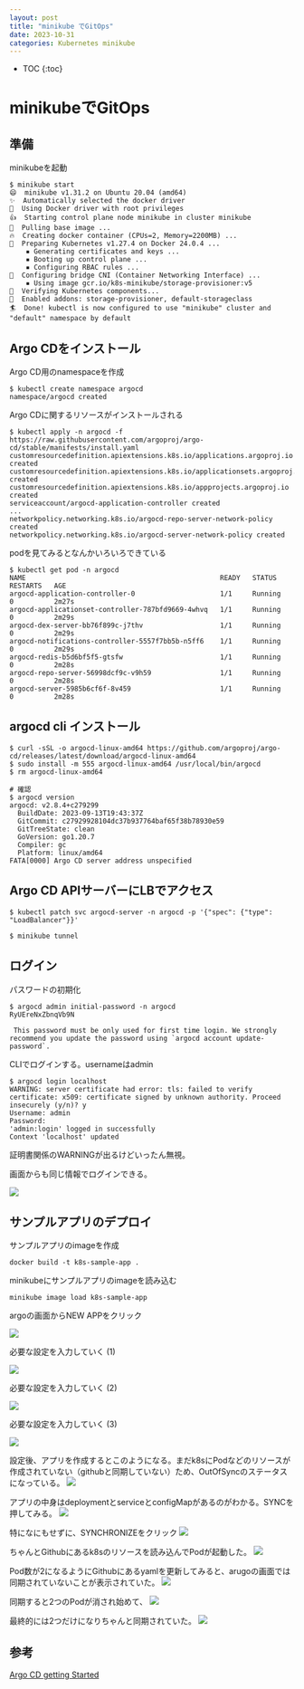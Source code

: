 ```yaml
---
layout: post
title: "minikube でGitOps"
date: 2023-10-31
categories: Kubernetes minikube
---
```


- TOC
{:toc}

# minikubeでGitOps

## 準備

minikubeを起動
```shell
$ minikube start
😄  minikube v1.31.2 on Ubuntu 20.04 (amd64)
✨  Automatically selected the docker driver
📌  Using Docker driver with root privileges
👍  Starting control plane node minikube in cluster minikube
🚜  Pulling base image ...
🔥  Creating docker container (CPUs=2, Memory=2200MB) ...
🐳  Preparing Kubernetes v1.27.4 on Docker 24.0.4 ...
    ▪ Generating certificates and keys ...
    ▪ Booting up control plane ...
    ▪ Configuring RBAC rules ...
🔗  Configuring bridge CNI (Container Networking Interface) ...
    ▪ Using image gcr.io/k8s-minikube/storage-provisioner:v5
🔎  Verifying Kubernetes components...
🌟  Enabled addons: storage-provisioner, default-storageclass
🏄  Done! kubectl is now configured to use "minikube" cluster and "default" namespace by default
```

## Argo CDをインストール

Argo CD用のnamespaceを作成
```shell
$ kubectl create namespace argocd
namespace/argocd created
```

Argo CDに関するリソースがインストールされる
```shell
$ kubectl apply -n argocd -f https://raw.githubusercontent.com/argoproj/argo-cd/stable/manifests/install.yaml
customresourcedefinition.apiextensions.k8s.io/applications.argoproj.io created
customresourcedefinition.apiextensions.k8s.io/applicationsets.argoproj.io created
customresourcedefinition.apiextensions.k8s.io/appprojects.argoproj.io created
serviceaccount/argocd-application-controller created
...
networkpolicy.networking.k8s.io/argocd-repo-server-network-policy created
networkpolicy.networking.k8s.io/argocd-server-network-policy created
```

podを見てみるとなんかいろいろできている
```shell
$ kubectl get pod -n argocd
NAME                                                READY   STATUS    RESTARTS   AGE
argocd-application-controller-0                     1/1     Running   0          2m27s
argocd-applicationset-controller-787bfd9669-4whvq   1/1     Running   0          2m29s
argocd-dex-server-bb76f899c-j7thv                   1/1     Running   0          2m29s
argocd-notifications-controller-5557f7bb5b-n5ff6    1/1     Running   0          2m29s
argocd-redis-b5d6bf5f5-gtsfw                        1/1     Running   0          2m28s
argocd-repo-server-56998dcf9c-v9h59                 1/1     Running   0          2m28s
argocd-server-5985b6cf6f-8v459                      1/1     Running   0          2m28s
```

## argocd cli インストール

```shell
$ curl -sSL -o argocd-linux-amd64 https://github.com/argoproj/argo-cd/releases/latest/download/argocd-linux-amd64
$ sudo install -m 555 argocd-linux-amd64 /usr/local/bin/argocd
$ rm argocd-linux-amd64

# 確認
$ argocd version
argocd: v2.8.4+c279299
  BuildDate: 2023-09-13T19:43:37Z
  GitCommit: c27929928104dc37b937764baf65f38b78930e59
  GitTreeState: clean
  GoVersion: go1.20.7
  Compiler: gc
  Platform: linux/amd64
FATA[0000] Argo CD server address unspecified 
```

## Argo CD APIサーバーにLBでアクセス

```shell
$ kubectl patch svc argocd-server -n argocd -p '{"spec": {"type": "LoadBalancer"}}'

$ minikube tunnel
```
## ログイン

パスワードの初期化
```shell
$ argocd admin initial-password -n argocd
RyUEreNxZbnqVb9N

 This password must be only used for first time login. We strongly recommend you update the password using `argocd account update-password`.
```

CLIでログインする。usernameはadmin
```shell
$ argocd login localhost
WARNING: server certificate had error: tls: failed to verify certificate: x509: certificate signed by unknown authority. Proceed insecurely (y/n)? y
Username: admin
Password: 
'admin:login' logged in successfully
Context 'localhost' updated
```
証明書関係のWARNINGが出るけどいったん無視。

画面からも同じ情報でログインできる。

![]({{site.baseurl}}/images/minikube/argocd.png)

## サンプルアプリのデプロイ

サンプルアプリのimageを作成
```shell
docker build -t k8s-sample-app .
```

minikubeにサンプルアプリのimageを読み込む
```shell
minikube image load k8s-sample-app
```

argoの画面からNEW APPをクリック

![]({{site.baseurl}}/images/minikube/deploy_ui_1.png)

必要な設定を入力していく (1)

![]({{site.baseurl}}/images/minikube/deploy_ui_2.png)

必要な設定を入力していく (2)

![]({{site.baseurl}}/images/minikube/deploy_ui_3.png)

必要な設定を入力していく (3)

![]({{site.baseurl}}/images/minikube/deploy_ui_4.png)

設定後、アプリを作成するとこのようになる。まだk8sにPodなどのリソースが作成されていない（githubと同期していない）ため、OutOfSyncのステータスになっている。
![]({{site.baseurl}}/images/minikube/deploy_ui_5.png)

アプリの中身はdeploymentとserviceとconfigMapがあるのがわかる。SYNCを押してみる。
![]({{site.baseurl}}/images/minikube/deploy_ui_6.png)

特になにもせずに、SYNCHRONIZEをクリック
![]({{site.baseurl}}/images/minikube/deploy_ui_7.png)

ちゃんとGithubにあるk8sのリソースを読み込んでPodが起動した。
![]({{site.baseurl}}/images/minikube/deploy_ui_8.png)

Pod数が2になるようにGithubにあるyamlを更新してみると、arugoの画面では同期されていないことが表示されていた。
![]({{site.baseurl}}/images/minikube/deploy_ui_9.png)

同期すると2つのPodが消され始めて、
![]({{site.baseurl}}/images/minikube/deploy_ui_10.png)

最終的には2つだけになりちゃんと同期されていた。
![]({{site.baseurl}}/images/minikube/deploy_ui_11.png)


## 参考

[Argo CD getting Started](https://argo-cd.readthedocs.io/en/stable/getting_started/)